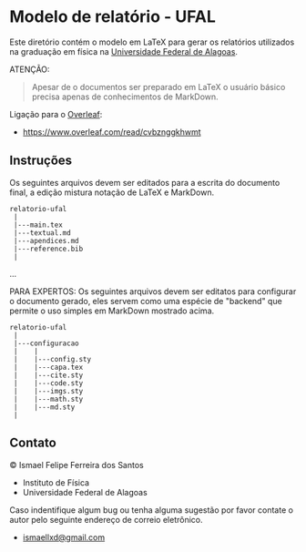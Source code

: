 # Modelo de relatório - UFAL

Este diretório contém o modelo em LaTeX para gerar os relatórios utilizados
na graduação em física na [Universidade Federal de Alagoas](https://ufal.br/).

ATENÇÃO:
> Apesar de o documentos ser preparado em LaTeX o usuário básico precisa
> apenas de conhecimentos de MarkDown.

Ligação para o [Overleaf](https://pt.overleaf.com/learn):
* <https://www.overleaf.com/read/cvbznggkhwmt>

## Instruções

Os seguintes arquivos devem ser editados para a escrita do documento final,
a edição mistura notação de LaTeX e MarkDown.

```
relatorio-ufal
 |
 |---main.tex
 |---textual.md
 |---apendices.md
 |---reference.bib
 |
```

...

PARA EXPERTOS: Os seguintes arquivos devem ser editatos para configurar
o documento gerado, eles servem como uma espécie de "backend" que permite o uso
simples em MarkDown mostrado acima.
```
relatorio-ufal
 |
 |---configuracao
 |    |
 |    |---config.sty
 |    |---capa.tex
 |    |---cite.sty
 |    |---code.sty
 |    |---imgs.sty
 |    |---math.sty
 |    |---md.sty
 |
```

## Contato

© Ismael Felipe Ferreira dos Santos
* Instituto de Física
* Universidade Federal de Alagoas

Caso indentifique algum bug ou tenha alguma sugestão por favor
contate o autor pelo seguinte endereço de correio eletrônico.
* [ismaellxd@gmail.com](mailto:ismaellxd@gmail.com)
